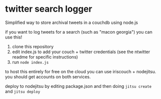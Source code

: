 # twitter search logger

Simplified way to store archival tweets in a couchdb using node.js

if you want to log tweets for a search (such as "macon georgia") you can use this!

1. clone this repository
2. edit index.js to add your couch + twitter credentials (see the ntwitter readme for specific instructions)
3. run `node index.js`

to host this entirely for free on the cloud you can use iriscouch + nodejitsu. you should get accounts on both services.

deploy to nodejitsu by editing package.json and then doing `jitsu create` and `jitsu deploy`